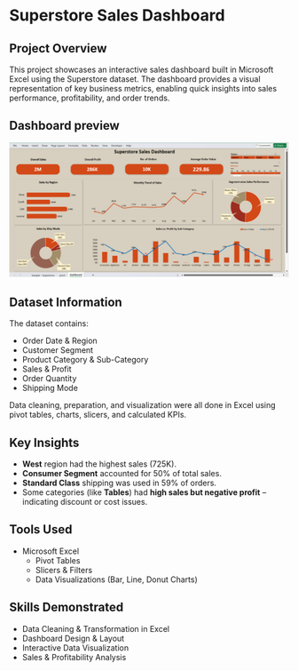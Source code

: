 # Superstore Sales Dashboard 

## Project Overview

This project showcases an interactive sales dashboard built in Microsoft Excel using the Superstore dataset.
The dashboard provides a visual representation of key business metrics, enabling quick insights into sales performance, profitability, and order trends.


## Dashboard preview  
![Superstore Sales Dashboard](Superstore_Dashboard_Preview.png)

## Dataset Information

The dataset contains:
- Order Date & Region
- Customer Segment
- Product Category & Sub-Category
- Sales & Profit
- Order Quantity
- Shipping Mode

Data cleaning, preparation, and visualization were all done in Excel using pivot tables, charts, slicers, and calculated KPIs.


## Key Insights

- **West** region had the highest sales (725K).
- **Consumer Segment** accounted for 50% of total sales.
- **Standard Class** shipping was used in 59% of orders.
- Some categories (like **Tables**) had **high sales but negative profit** – indicating discount or cost issues.

  
## Tools Used

- Microsoft Excel
  - Pivot Tables
  - Slicers & Filters
  - Data Visualizations (Bar, Line, Donut Charts)


 ## Skills Demonstrated

- Data Cleaning & Transformation in Excel
- Dashboard Design & Layout
- Interactive Data Visualization
- Sales & Profitability Analysis
